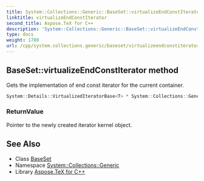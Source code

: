 ```yaml
---
title: System::Collections::Generic::BaseSet::virtualizeEndConstIterator method
linktitle: virtualizeEndConstIterator
second_title: Aspose.TeX for C++
description: 'System::Collections::Generic::BaseSet::virtualizeEndConstIterator method. Gets the implementation of end const iterator for the current container in C++.'
type: docs
weight: 1700
url: /cpp/system.collections.generic/baseset/virtualizeendconstiterator/
---
```

## BaseSet::virtualizeEndConstIterator method


Gets the implementation of end const iterator for the current container.

```cpp
System::Details::VirtualizedIteratorBase<T> * System::Collections::Generic::BaseSet<T, SET_T>::virtualizeEndConstIterator() const override
```


### ReturnValue

Pointer to the newly created iterator kernel object.

## See Also

* Class [BaseSet](../)
* Namespace [System::Collections::Generic](../../)
* Library [Aspose.TeX for C++](../../../)
